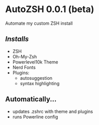 # AutoZSH 0.0.1 (beta)
Automate my custom ZSH install

## *Installs*
- ZSH
- Oh-My-Zsh
- Powerlevel10k Theme
- Nerd Fonts
- Plugins:
  - autosuggestion
  - syntax highlighting

## Automatically...
- updates .zshrc with theme and plugins
- runs Powerline config